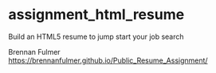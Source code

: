 # assignment_html_resume
Build an HTML5 resume to jump start your job search

Brennan Fulmer
https://brennanfulmer.github.io/Public_Resume_Assignment/
